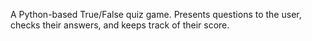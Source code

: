 A Python-based True/False quiz game. Presents questions to the user, checks their answers, and keeps track of their score.
